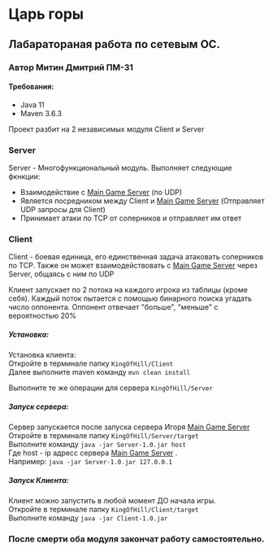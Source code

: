 # Царь горы

## Лабаратораная работа по сетевым ОС.

### Автор Митин Дмитрий ПМ-31

#### Требования:
<ul>
    <li>Java 11</li>
    <li>Maven 3.6.3</li>
</ul>
Проект разбит на 2 независимых модуля Client и Server <br>

### Server
<p>Server - Многофункциональный модуль. Выполняет следующие фкнкции:</p>
<ul>
    <li>Взаимодействие с <a href="https://github.com/Demonorium/MainGameServer">Main Game Server</a> (по UDP)</li>
    <li>Является посредником между Client и <a href="https://github.com/Demonorium/MainGameServer">Main Game Server</a> (Отправляет UDP запросы для Client)</li>
    <li>Принимает атаки по TCP от соперников и отправляет им ответ</li>
</ul>

### Client
<p>Client  - боевая единица, его единственная задача атаковать соперников по TCP. Также он
 может взаимодействовать с <a href="https://github.com/Demonorium/MainGameServer">Main Game Server</a> 
 через Server, общаясь с ним по UDP</p>
 
 <p>Клиент запускает по 2 потока на каждого игрока из таблицы (кроме себя). Каждый 
 поток пытается с помощью бинарного поиска угадать число оппонента. Оппонент отвечает "больше", "меньше" 
 с вероятностью 20%</p>


##### Установка:
Установка клиента: <br>
Откройте в терминале папку `KingOfHill/Client` <br>
Далее выполните maven команду `mvn clean install` <br>

Выполните те же операции для сервера `KingOfHill/Server`

##### Запуск сервера:
Сервер запускается после запуска сервера Игоря <a href="https://github.com/Demonorium/MainGameServer">Main Game Server</a> <br>
Откройте в терминале папку `KingOfHill/Server/target` <br>
Выполните команду `java -jar Server-1.0.jar host` <br>
Где host - ip адресс сервера <a href="https://github.com/Demonorium/MainGameServer">Main Game Server</a> 
. <br> Например: `java -jar Server-1.0.jar 127.0.0.1`<br>

##### Запуск Клиента:
Клиент можно запустить в любой момент ДО начала игры. <br>
Откройте в терминале папку `KingOfHill/Client/target` <br>
Выполните команду `java -jar Client-1.0.jar` <br>

### После смерти оба модуля закончат работу самостоятельно.

